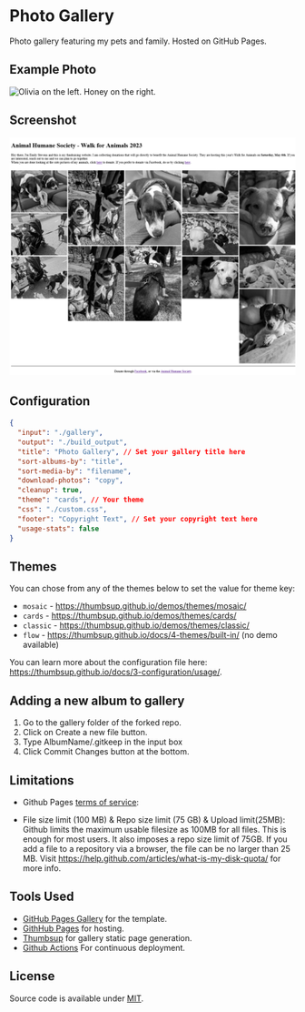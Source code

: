 # Photo Gallery

Photo gallery featuring my pets and family. Hosted on GitHub Pages.

## Example Photo

<img alt="Olivia on the left. Honey on the right." src="https://raw.githubusercontent.com/semanticdata/photo-gallery/master/gallery/xhf-photo124.jpg" width="500px"/>

## Screenshot

![website screenshot](screenshot.png)

## Configuration

```json
{
  "input": "./gallery",
  "output": "./build_output",
  "title": "Photo Gallery", // Set your gallery title here
  "sort-albums-by": "title",
  "sort-media-by": "filename",
  "download-photos": "copy",
  "cleanup": true,
  "theme": "cards", // Your theme
  "css": "./custom.css",
  "footer": "Copyright Text", // Set your copyright text here
  "usage-stats": false
}
```

## Themes

You can chose from any of the themes below to set the value for theme key:

- `mosaic` - https://thumbsup.github.io/demos/themes/mosaic/
- `cards` - https://thumbsup.github.io/demos/themes/cards/
- `classic` - https://thumbsup.github.io/demos/themes/classic/
- `flow` - https://thumbsup.github.io/docs/4-themes/built-in/ (no demo available)

You can learn more about the configuration file here: https://thumbsup.github.io/docs/3-configuration/usage/.

## Adding a new album to gallery

1. Go to the gallery folder of the forked repo.
2. Click on Create a new file button.
3. Type AlbumName/.gitkeep in the input box
4. Click Commit Changes button at the bottom.

## Limitations

- Github Pages [terms of service](https://help.github.com/articles/github-terms-of-service/):

- File size limit (100 MB) & Repo size limit (75 GB) & Upload limit(25MB): Github limits the maximum usable filesize as 100MB for all files. This is enough for most users. It also imposes a repo size limit of 75GB. If you add a file to a repository via a browser, the file can be no larger than 25 MB. Visit https://help.github.com/articles/what-is-my-disk-quota/ for more info.

## Tools Used

- [GitHub Pages Gallery](https://github.com/gautamkrishnar/github-pages-gallery) for the template.
- [GithHub Pages](https://pages.github.com/) for hosting.
- [Thumbsup](https://thumbsup.github.io/) for gallery static page generation.
- [Github Actions](https://github.com/features/actions) For continuous deployment.

## License

Source code is available under [MIT](LICENSE).
